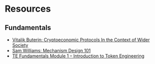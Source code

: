 # Resources

## Fundamentals
- [Vitalik Buterin: Cryptoeconomic Protocols In the Context of Wider Society](https://www.youtube.com/watch?v=S47iWiKKLA)
- [Sam Williams: Mechanism Design 101](https://youtu.be/gCFlGLbI_kE)
- [TE Fundamentals Module 1 – Introduction to Token Engineering](https://tokenengineering.net/course/tefundamentals-module1/)
